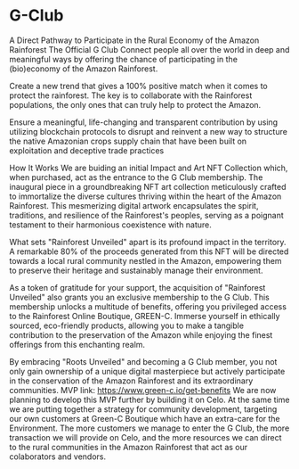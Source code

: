 # G-Club
A Direct Pathway to Participate in the Rural Economy of the Amazon Rainforest
The Official G Club
Connect people all over the world in deep and meaningful ways by offering the chance of participating in the (bio)economy of the Amazon Rainforest.

Create a new trend that gives a 100% positive match when it comes to protect the rainforest. The key is to collaborate with the Rainforest populations, the only ones that can truly help to protect the Amazon.

Ensure a meaningful, life-changing and transparent contribution by using utilizing blockchain protocols to disrupt and reinvent a new way to structure the native Amazonian crops supply chain that have been built on exploitation and deceptive trade practices

How It Works
We are buiding an initial Impact and Art NFT Collection which, when purchased, act as the entrance to the G Club membership.
The inaugural piece in a groundbreaking NFT art collection meticulously crafted to immortalize the diverse cultures thriving within the heart of the Amazon Rainforest. This mesmerizing digital artwork encapsulates the spirit, traditions, and resilience of the Rainforest's peoples, serving as a poignant testament to their harmonious coexistence with nature.

What sets "Rainforest Unveiled" apart is its profound impact in the territory. A remarkable 80% of the proceeds generated from this NFT will be directed towards a local rural community nestled in the Amazon, empowering them to preserve their heritage and sustainably manage their environment.

As a token of gratitude for your support, the acquisition of "Rainforest Unveiled" also grants you an exclusive membership to the G Club. This membership unlocks a multitude of benefits, offering you privileged access to the Rainforest Online Boutique, GREEN-C. Immerse yourself in ethically sourced, eco-friendly products, allowing you to make a tangible contribution to the preservation of the Amazon while enjoying the finest offerings from this enchanting realm.

By embracing "Roots Unveiled" and becoming a G Club member, you not only gain ownership of a unique digital masterpiece but actively participate in the conservation of the Amazon Rainforest and its extraordinary communities.
MVP link: https://www.green-c.io/get-benefits
We are now planning to develop this MVP further by building it on Celo. 
At the same time we are putting together a strategy for community development, targeting our own customers at Green-C Boutique which have an extra-care for the Environment. The more customers we manage to enter the G Club, the more transaction we will provide on Celo, and the more resources we can direct to the rural communities in the Amazon Rainforest that act as our colaborators and vendors.
